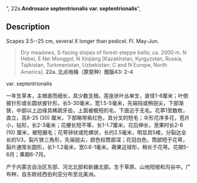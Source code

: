 ",
22a.**Androsace septentrionalis var. septentrionalis**",

## Description
Scapes 3.5--25 cm, several X longer than pedicel. Fl. May-Jun.

> Dry meadows, S-facing slopes of forest-steppe belts; ca. 2000 m. N Hebei, E Nei Monggol, N Xinjiang [Kazakhstan, Kyrgyzstan, Russia, Tajikistan, Turkmenistan, Uzbekistan; C and N Europe, North America].
**22a. 北点地梅（原变种）图版43: 2-4**

var. septentrionalis

一年生草本，主根直而细长，具少数支根。莲座状叶丛单生，直径1-6厘米；叶倒披针形或长圆状披针形，长5-30毫米，宽1.5-5毫米，先端钝或稍锐尖，下部渐狭，中部以上边缘具稀疏牙齿，上面被极短的毛，下面近于无毛。花葶1至数枚，直立，高8-25 (30) 厘米，下部略带紫红色，具分叉的短毛；伞形花序多花，苞片小，钻形，长2-3毫米；花梗长短不等，长1-1.7厘米，花后伸长，至果时长2-6 (10) 厘米，被短腺毛；花萼钟状或陀螺状，长约2.5毫米，明显具5棱，分裂达全长的1/3，裂片狭三角形，先端锐尖，颜色较筒部深；花冠白色，筒部短于花萼，裂片通常长圆形，长1-1.2毫米，宽0.6-1毫米。蒴果近球形，稍长于花萼。花期5-6月；果期6-7月。

产于内蒙古自治区东部、河北北部和新疆北部。生于草原、山地阳坡和沟谷中。广布种，自东欧经西伯利亚分布至北美洲。
